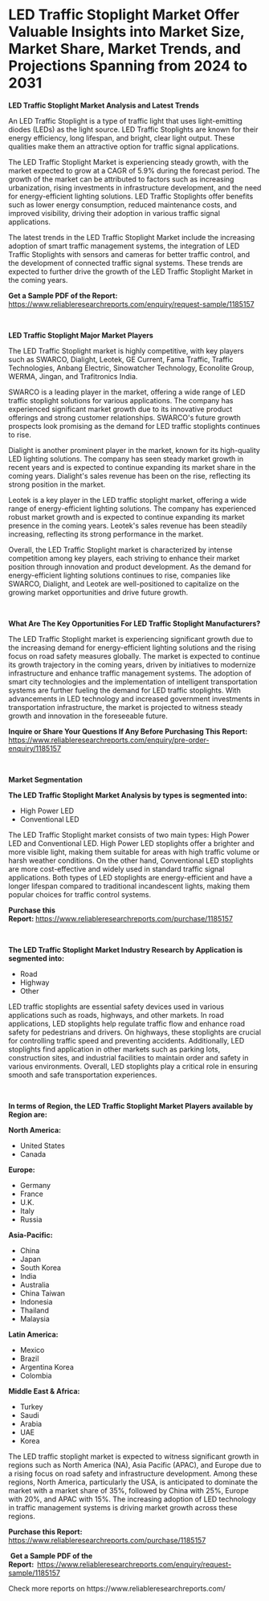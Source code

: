 <p><h1>LED Traffic Stoplight Market Offer Valuable Insights into Market Size, Market Share, Market Trends, and Projections Spanning from 2024 to 2031</h1></p><p><strong>LED Traffic Stoplight Market Analysis and Latest Trends</strong></p>
<p><p>An LED Traffic Stoplight is a type of traffic light that uses light-emitting diodes (LEDs) as the light source. LED Traffic Stoplights are known for their energy efficiency, long lifespan, and bright, clear light output. These qualities make them an attractive option for traffic signal applications.</p><p>The LED Traffic Stoplight Market is experiencing steady growth, with the market expected to grow at a CAGR of 5.9% during the forecast period. The growth of the market can be attributed to factors such as increasing urbanization, rising investments in infrastructure development, and the need for energy-efficient lighting solutions. LED Traffic Stoplights offer benefits such as lower energy consumption, reduced maintenance costs, and improved visibility, driving their adoption in various traffic signal applications.</p><p>The latest trends in the LED Traffic Stoplight Market include the increasing adoption of smart traffic management systems, the integration of LED Traffic Stoplights with sensors and cameras for better traffic control, and the development of connected traffic signal systems. These trends are expected to further drive the growth of the LED Traffic Stoplight Market in the coming years.</p></p>
<p><strong>Get a Sample PDF of the Report:&nbsp;</strong> <a href="https://www.reliableresearchreports.com/enquiry/request-sample/1185157">https://www.reliableresearchreports.com/enquiry/request-sample/1185157</a></p>
<p>&nbsp;</p>
<p><strong>LED Traffic Stoplight Major Market Players</strong></p>
<p><p>The LED Traffic Stoplight market is highly competitive, with key players such as SWARCO, Dialight, Leotek, GE Current, Fama Traffic, Traffic Technologies, Anbang Electric, Sinowatcher Technology, Econolite Group, WERMA, Jingan, and Trafitronics India. </p><p>SWARCO is a leading player in the market, offering a wide range of LED traffic stoplight solutions for various applications. The company has experienced significant market growth due to its innovative product offerings and strong customer relationships. SWARCO's future growth prospects look promising as the demand for LED traffic stoplights continues to rise.</p><p>Dialight is another prominent player in the market, known for its high-quality LED lighting solutions. The company has seen steady market growth in recent years and is expected to continue expanding its market share in the coming years. Dialight's sales revenue has been on the rise, reflecting its strong position in the market.</p><p>Leotek is a key player in the LED traffic stoplight market, offering a wide range of energy-efficient lighting solutions. The company has experienced robust market growth and is expected to continue expanding its market presence in the coming years. Leotek's sales revenue has been steadily increasing, reflecting its strong performance in the market.</p><p>Overall, the LED Traffic Stoplight market is characterized by intense competition among key players, each striving to enhance their market position through innovation and product development. As the demand for energy-efficient lighting solutions continues to rise, companies like SWARCO, Dialight, and Leotek are well-positioned to capitalize on the growing market opportunities and drive future growth.</p></p>
<p>&nbsp;</p>
<p><strong>What Are The Key Opportunities For LED Traffic Stoplight Manufacturers?</strong></p>
<p><p>The LED Traffic Stoplight market is experiencing significant growth due to the increasing demand for energy-efficient lighting solutions and the rising focus on road safety measures globally. The market is expected to continue its growth trajectory in the coming years, driven by initiatives to modernize infrastructure and enhance traffic management systems. The adoption of smart city technologies and the implementation of intelligent transportation systems are further fueling the demand for LED traffic stoplights. With advancements in LED technology and increased government investments in transportation infrastructure, the market is projected to witness steady growth and innovation in the foreseeable future.</p></p>
<p><strong>Inquire or Share Your Questions If Any Before Purchasing This Report:</strong> <a href="https://www.reliableresearchreports.com/enquiry/pre-order-enquiry/1185157">https://www.reliableresearchreports.com/enquiry/pre-order-enquiry/1185157</a></p>
<p>&nbsp;</p>
<p><strong>Market Segmentation</strong></p>
<p><strong>The LED Traffic Stoplight Market Analysis by types is segmented into:</strong></p>
<p><ul><li>High Power LED</li><li>Conventional LED</li></ul></p>
<p><p>The LED Traffic Stoplight market consists of two main types: High Power LED and Conventional LED. High Power LED stoplights offer a brighter and more visible light, making them suitable for areas with high traffic volume or harsh weather conditions. On the other hand, Conventional LED stoplights are more cost-effective and widely used in standard traffic signal applications. Both types of LED stoplights are energy-efficient and have a longer lifespan compared to traditional incandescent lights, making them popular choices for traffic control systems.</p></p>
<p><strong>Purchase this Report:&nbsp;</strong><a href="https://www.reliableresearchreports.com/purchase/1185157">https://www.reliableresearchreports.com/purchase/1185157</a></p>
<p>&nbsp;</p>
<p><strong>The LED Traffic Stoplight Market Industry Research by Application is segmented into:</strong></p>
<p><ul><li>Road</li><li>Highway</li><li>Other</li></ul></p>
<p><p>LED traffic stoplights are essential safety devices used in various applications such as roads, highways, and other markets. In road applications, LED stoplights help regulate traffic flow and enhance road safety for pedestrians and drivers. On highways, these stoplights are crucial for controlling traffic speed and preventing accidents. Additionally, LED stoplights find application in other markets such as parking lots, construction sites, and industrial facilities to maintain order and safety in various environments. Overall, LED stoplights play a critical role in ensuring smooth and safe transportation experiences.</p></p>
<p>&nbsp;</p>
<p><strong>In terms of Region, the LED Traffic Stoplight Market Players available by Region are:</strong></p>
<p>
    <p> <strong> North America: </strong>
        <ul>
            <li>United States</li>
            <li>Canada</li>
        </ul>
        </p> 
    <p> <strong> Europe: </strong>
        <ul>
            <li>Germany</li>
            <li>France</li>
            <li>U.K.</li>
            <li>Italy</li>
            <li>Russia</li>
        </ul>
        </p> 
    <p> <strong> Asia-Pacific: </strong>
        <ul>
            <li>China</li>
            <li>Japan</li>
            <li>South Korea</li>
            <li>India</li>
            <li>Australia</li>
            <li>China Taiwan</li>
            <li>Indonesia</li>
            <li>Thailand</li>
            <li>Malaysia</li>
        </ul>
        </p> 
    <p> <strong> Latin America: </strong>
        <ul>
            <li>Mexico</li>
            <li>Brazil</li>
            <li>Argentina Korea</li>
            <li>Colombia</li>
        </ul>
        </p> 
    <p> <strong> Middle East & Africa: </strong>
        <ul>
            <li>Turkey</li>
            <li>Saudi</li>
            <li>Arabia</li>
            <li>UAE</li>
            <li>Korea</li>
        </ul>
    </p>
    </p>
<p><p>The LED traffic stoplight market is expected to witness significant growth in regions such as North America (NA), Asia Pacific (APAC), and Europe due to a rising focus on road safety and infrastructure development. Among these regions, North America, particularly the USA, is anticipated to dominate the market with a market share of 35%, followed by China with 25%, Europe with 20%, and APAC with 15%. The increasing adoption of LED technology in traffic management systems is driving market growth across these regions.</p></p>
<p><strong>Purchase this Report: </strong><a href="https://www.reliableresearchreports.com/purchase/1185157">https://www.reliableresearchreports.com/purchase/1185157</a></p>
<p>&nbsp;<strong>Get a Sample PDF of the Report:&nbsp;&nbsp;</strong><a href="https://www.reliableresearchreports.com/enquiry/request-sample/1185157">https://www.reliableresearchreports.com/enquiry/request-sample/1185157</a></p>
<p><strong></strong></p>
<p>Check more reports on https://www.reliableresearchreports.com/</p>